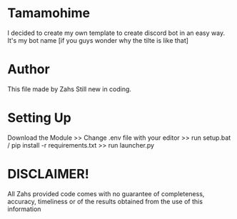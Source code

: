 # Tamamohime
I decided to create my own template to create discord bot in an easy way.
  It's my bot name [if you guys wonder why the tilte is like that]

# Author
This file made by Zahs
Still new in coding.

# Setting Up
Download the Module >> Change .env file with your editor >> run setup.bat / pip install -r requirements.txt >> run launcher.py

# DISCLAIMER!
  All Zahs provided code comes with 
  no guarantee of completeness, accuracy, timeliness or 
	of the results obtained from the use of this information
